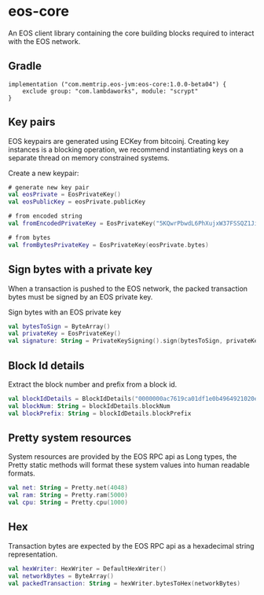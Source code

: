 # eos-core

An EOS client library containing the core building blocks required to interact
with the EOS network.

## Gradle

```
implementation ("com.memtrip.eos-jvm:eos-core:1.0.0-beta04") {
    exclude group: "com.lambdaworks", module: "scrypt"
}
```

## Key pairs

EOS keypairs are generated using ECKey from bitcoinj. Creating key instances is a blocking
operation, we recommend instantiating keys on a separate thread on memory
constrained systems.

Create a new keypair:

```kotlin
# generate new key pair
val eosPrivate = EosPrivateKey()
val eosPublicKey = eosPrivate.publicKey

# from encoded string
val fromEncodedPrivateKey = EosPrivateKey("5KQwrPbwdL6PhXujxW37FSSQZ1JiwsST4cqQzDeyXtP79zkvFD3")

# from bytes
val fromBytesPrivateKey = EosPrivateKey(eosPrivate.bytes)
```

## Sign bytes with a private key

When a transaction is pushed to the EOS network, the packed transaction bytes must be
signed by an EOS private key.

Sign bytes with an EOS private key

```kotlin
val bytesToSign = ByteArray()
val privateKey = EosPrivateKey()
val signature: String = PrivateKeySigning().sign(bytesToSign, privateKey)
```

## Block Id details

Extract the block number and prefix from a block id.

```kotlin
val blockIdDetails = BlockIdDetails("0000000ac7619ca01df1e0b4964921020e772ceb7343ec51f65537cdbce192d3")
val blockNum: String = blockIdDetails.blockNum
val blockPrefix: String = blockIdDetails.blockPrefix
```

## Pretty system resources

System resources are provided by the EOS RPC api as Long types, the Pretty static
methods will format these system values into human readable formats.

```kotlin
val net: String = Pretty.net(4048)
val ram: String = Pretty.ram(5000)
val cpu: String = Pretty.cpu(1000)
```

## Hex

Transaction bytes are expected by the EOS RPC api as a hexadecimal string representation.

```kotlin
val hexWriter: HexWriter = DefaultHexWriter()
val networkBytes = ByteArray()
val packedTransaction: String = hexWriter.bytesToHex(networkBytes)
```
